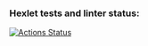 ### Hexlet tests and linter status:
[![Actions Status](https://github.com/delphython/frontend-project-12/actions/workflows/hexlet-check.yml/badge.svg)](https://github.com/delphython/frontend-project-12/actions)